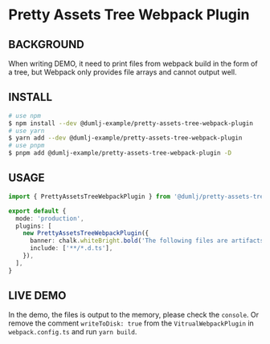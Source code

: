 <!-- This file is dynamically generated. please edit in __readme__ -->

# Pretty Assets Tree Webpack Plugin

## BACKGROUND

When writing DEMO, it need to print files from webpack build in the form of a tree, but Webpack only provides file arrays and cannot output well.

## INSTALL

```bash
# use npm
$ npm install --dev @dumlj-example/pretty-assets-tree-webpack-plugin
# use yarn
$ yarn add --dev @dumlj-example/pretty-assets-tree-webpack-plugin
# use pnpm
$ pnpm add @dumlj-example/pretty-assets-tree-webpack-plugin -D
```

## USAGE

```ts
import { PrettyAssetsTreeWebpackPlugin } from '@dumlj/pretty-assets-tree-webpack-plugin'

export default {
  mode: 'production',
  plugins: [
    new PrettyAssetsTreeWebpackPlugin({
      banner: chalk.whiteBright.bold('The following files are artifacts.'),
      include: ['**/*.d.ts'],
    }),
  ],
}
```

## LIVE DEMO

In the demo, the files is output to the memory, please check the `console`.
Or remove the comment `writeToDisk: true` from the `VitrualWebpackPlugin` in `webpack.config.ts` and run `yarn build`.

<stackblitz-live-demo height="800px" src="@dumlj-example/pretty-assets-tree-webpack-plugin"></stackblitz-live-demo>

